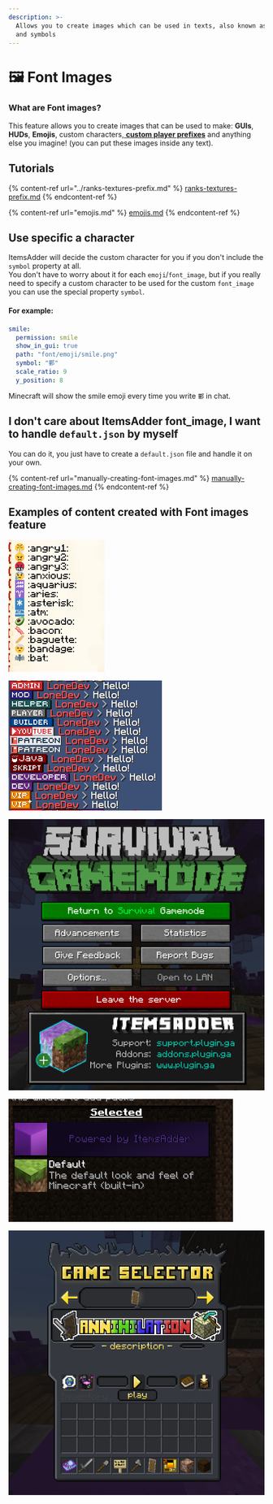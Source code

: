 ```yaml
---
description: >-
  Allows you to create images which can be used in texts, also known as glyphs
  and symbols
---
```


# 🖼 Font Images

### What are Font images?

This feature allows you to create images that can be used to make: **GUIs**, **HUDs**, **Emojis**, custom characters,[ **custom player prefixes**](../ranks-textures-prefix.md) and anything else you imagine! (you can put these images inside any text).

## Tutorials

{% content-ref url="../ranks-textures-prefix.md" %}
[ranks-textures-prefix.md](../ranks-textures-prefix.md)
{% endcontent-ref %}

{% content-ref url="emojis.md" %}
[emojis.md](emojis.md)
{% endcontent-ref %}

## Use specific a character

ItemsAdder will decide the custom character for you if you don't include the `symbol` property at all.\
You don't have to worry about it for each `emoji`/`font_image`, but if you really need to specify a custom character to be used for the custom `font_image` you can use the special property `symbol`.

#### For example:

```yaml
smile:
  permission: smile
  show_in_gui: true
  path: "font/emoji/smile.png"
  symbol: "鄿"
  scale_ratio: 9
  y_position: 8
```

Minecraft will show the smile emoji every time you write `鄿` in chat.

## I don't care about ItemsAdder font\_image, I want to handle `default.json` by myself

You can do it, you just have to create a `default.json` file and handle it on your own.

{% content-ref url="manually-creating-font-images.md" %}
[manually-creating-font-images.md](manually-creating-font-images.md)
{% endcontent-ref %}

## Examples of content created with Font images feature

![](<../../../.gitbook/assets/immagine (77).png>)

![](<../../../.gitbook/assets/image (27) (4) (4).png>)

![](<../../../.gitbook/assets/immagine (65).png>)

![](<../../../.gitbook/assets/immagine (86).png>)

![](<../../../.gitbook/assets/immagine (90).png>)
